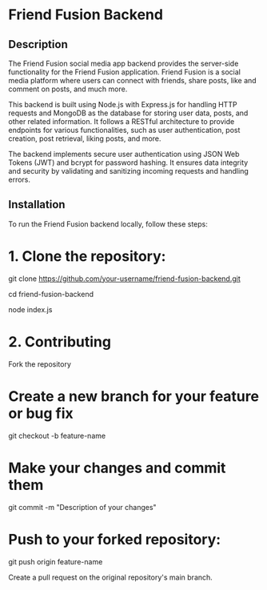 # Friend Fusion Backend

## Description

The Friend Fusion social media app backend provides the server-side functionality for the Friend Fusion application. Friend Fusion is a social media platform where users can connect with friends, share posts, like and comment on posts, and much more.

This backend is built using Node.js with Express.js for handling HTTP requests and MongoDB as the database for storing user data, posts, and other related information. It follows a RESTful architecture to provide endpoints for various functionalities, such as user authentication, post creation, post retrieval, liking posts, and more.

The backend implements secure user authentication using JSON Web Tokens (JWT) and bcrypt for password hashing. It ensures data integrity and security by validating and sanitizing incoming requests and  handling errors.


## Installation

To run the Friend Fusion backend locally, follow these steps:

# 1. Clone the repository:

   git clone https://github.com/your-username/friend-fusion-backend.git
   
   cd friend-fusion-backend
   
   node index.js



# 2. Contributing
   Fork the repository
   
  # Create a new branch for your feature or bug fix
   
   git checkout -b feature-name
   
  # Make your changes and commit them
   
   git commit -m "Description of your changes"

  # Push to your forked repository:
   
   git push origin feature-name

   
   Create a pull request on the original repository's main branch.
